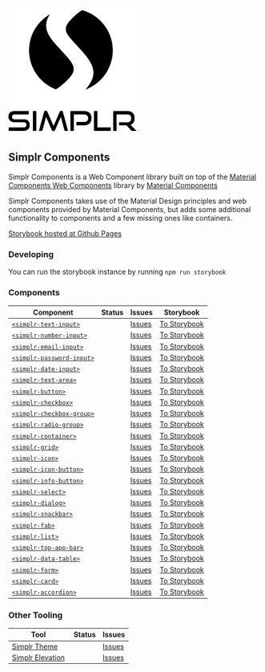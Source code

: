 ![Simplr Logo](simplr_logo.png)

## Simplr Components

Simplr Components is a Web Component library built on top of the [Material Components Web Components](https://github.com/material-components/material-components-web-components) library by [Material Components](https://github.com/material-components)

Simplr Components takes use of the Material Design principles and web components provided by Material Components, but adds some additional functionality to components and a few missing ones like containers.

[Storybook hosted at Github Pages](https://simplr.github.io/simplr-components/)

### Developing

You can run the storybook instance by running `npm run storybook`

### Components

| Component                                                                                                     | Status | Issues                                                                                                    | Storybook                                                                                                          |
| ------------------------------------------------------------------------------------------------------------- | ------ | --------------------------------------------------------------------------------------------------------- | ------------------------------------------------------------------------------------------------------------------ |
| [`<simplr-text-input>`](https://github.com/Simplr/simplr-components/tree/master/lib/input/text-input)         |        | [Issues](https://github.com/Simplr/simplr-components/issues?q=is%3Aissue+is%3Aopen+simplr-text-input)     | [To Storybook](https://simplr.github.io/simplr-components/?path=/docs/input-elements--text-input#properties)       |
| [`<simplr-number-input>`](https://github.com/Simplr/simplr-components/tree/master/lib/input/number-input)     |        | [Issues](https://github.com/Simplr/simplr-components/issues?q=is%3Aissue+is%3Aopen+simplr-number-input)   | [To Storybook](https://simplr.github.io/simplr-components/?path=/docs/input-elements--text-input#properties)       |
| [`<simplr-email-input>`](https://github.com/Simplr/simplr-components/tree/master/lib/input/email-input)       |        | [Issues](https://github.com/Simplr/simplr-components/issues?q=is%3Aissue+is%3Aopen+simplr-email-input)    | [To Storybook](https://simplr.github.io/simplr-components/?path=/docs/input-elements--text-input#properties)       |
| [`<simplr-password-input>`](https://github.com/Simplr/simplr-components/tree/master/lib/input/password-input) |        | [Issues](https://github.com/Simplr/simplr-components/issues?q=is%3Aissue+is%3Aopen+simplr-password-input) | [To Storybook](https://simplr.github.io/simplr-components/?path=/docs/input-elements--text-input#properties)       |
| [`<simplr-date-input>`](https://github.com/Simplr/simplr-components/tree/master/lib/input/date-input)         |        | [Issues](https://github.com/Simplr/simplr-components/issues?q=is%3Aissue+is%3Aopen+simplr-date-input)     | [To Storybook](https://simplr.github.io/simplr-components/?path=/docs/input-elements--text-input#properties)       |
| [`<simplr-text-area>`](https://github.com/Simplr/simplr-components/tree/master/lib/input/textarea)            |        | [Issues](https://github.com/Simplr/simplr-components/issues?q=is%3Aissue+is%3Aopen+simplr-text-area)      | [To Storybook](https://simplr.github.io/simplr-components/?path=/docs/input-elements--text-input#properties)       |
| [`<simplr-button>`](https://github.com/Simplr/simplr-components/tree/master/lib/button)                       |        | [Issues](https://github.com/Simplr/simplr-components/issues?q=is%3Aissue+is%3Aopen+simplr-button)         | [To Storybook](https://simplr.github.io/simplr-components/?path=/docs/button-elements--normal-button#properties)   |
| [`<simplr-checkbox>`](https://github.com/Simplr/simplr-components/tree/master/lib/input/checkbox)             |        | [Issues](https://github.com/Simplr/simplr-components/issues?q=is%3Aissue+is%3Aopen+simplr-checkbox)       | [To Storybook](https://simplr.github.io/simplr-components/?path=/docs/checkbox-elements--checkbox#properties)      |
| [`<simplr-checkbox-group>`](https://github.com/Simplr/simplr-components/tree/master/lib/input/checkbox-group) |        | [Issues](https://github.com/Simplr/simplr-components/issues?q=is%3Aissue+is%3Aopen+simplr-checkbox-group) | [To Storybook](https://simplr.github.io/simplr-components/?path=/docs/checkbox-group--checkbox-group#properties)   |
| [`<simplr-radio-group>`](https://github.com/Simplr/simplr-components/tree/master/lib/input/radio-group)       |        | [Issues](https://github.com/Simplr/simplr-components/issues?q=is%3Aissue+is%3Aopen+simplr-radio-group)    | [To Storybook](https://simplr.github.io/simplr-components/?path=/docs/radio-group--radio-group#properties)         |
| [`<simplr-container>`](https://github.com/Simplr/simplr-components/tree/master/lib/containers)                |        | [Issues](https://github.com/Simplr/simplr-components/issues?q=is%3Aissue+is%3Aopen+simplr-container)      | [To Storybook](https://simplr.github.io/simplr-components/?path=/docs/container--basic-container#properties)       |
| [`<simplr-grid>`](https://github.com/Simplr/simplr-components/tree/master/lib/grid)                           |        | [Issues](https://github.com/Simplr/simplr-components/issues?q=is%3Aissue+is%3Aopen+simplr-grid)           | [To Storybook](https://simplr.github.io/simplr-components/?path=/docs/grid--grid#properties)                       |
| [`<simplr-icon>`](https://github.com/Simplr/simplr-components/tree/master/lib/icon)                           |        | [Issues](https://github.com/Simplr/simplr-components/issues?q=is%3Aissue+is%3Aopen+simplr-icon)           | [To Storybook](https://simplr.github.io/simplr-components/?path=/docs/icon--icon#properties)                       |
| [`<simplr-icon-button>`](https://github.com/Simplr/simplr-components/tree/master/lib/icon-button)             |        | [Issues](https://github.com/Simplr/simplr-components/issues?q=is%3Aissue+is%3Aopen+simplr-icon-button)    | [To Storybook](https://simplr.github.io/simplr-components/?path=/docs/icon--icon-button#properties)                |
| [`<simplr-info-button>`](https://github.com/Simplr/simplr-components/tree/master/lib/info-button)             |        | [Issues](https://github.com/Simplr/simplr-components/issues?q=is%3Aissue+is%3Aopen+simplr-info-button)    | [To Storybook](https://simplr.github.io/simplr-components/?path=/docs/info--info-button#properties)                |
| [`<simplr-select>`](https://github.com/Simplr/simplr-components/tree/master/lib/select)                       |        | [Issues](https://github.com/Simplr/simplr-components/issues?q=is%3Aissue+is%3Aopen+simplr-select)         | [To Storybook](https://simplr.github.io/simplr-components/?path=/docs/select--simple-select#properties)            |
| [`<simplr-dialog>`](https://github.com/Simplr/simplr-components/tree/master/lib/dialog)                       |        | [Issues](https://github.com/Simplr/simplr-components/issues?q=is%3Aissue+is%3Aopen+simplr-dialog)         | [To Storybook](https://simplr.github.io/simplr-components/?path=/docs/dialog--regular-dialog#api-params)           |
| [`<simplr-snackbar>`](https://github.com/Simplr/simplr-components/tree/master/lib/snackbar)                   |        | [Issues](https://github.com/Simplr/simplr-components/issues?q=is%3Aissue+is%3Aopen+simplr-snackbar)       | [To Storybook](https://simplr.github.io/simplr-components/?path=/docs/snackbar--default-snack-bar#api-description) |
| [`<simplr-fab>`](https://github.com/Simplr/simplr-components/tree/master/lib/fab)                             |        | [Issues](https://github.com/Simplr/simplr-components/issues?q=is%3Aissue+is%3Aopen+simplr-fab)            | [To Storybook](https://simplr.github.io/simplr-components/?path=/docs/fab--default-fab#properties)                 |
| [`<simplr-list>`](https://github.com/Simplr/simplr-components/tree/master/lib/list)                           |        | [Issues](https://github.com/Simplr/simplr-components/issues?q=is%3Aissue+is%3Aopen+simplr-list)           | [To Storybook](https://simplr.github.io/simplr-components/?path=/docs/list--default-list#properties)               |
| [`<simplr-top-app-bar>`](https://github.com/Simplr/simplr-components/tree/master/lib/top-app-bar)             |        | [Issues](https://github.com/Simplr/simplr-components/issues?q=is%3Aissue+is%3Aopen+simplr-top-app-bar)    | [To Storybook](https://simplr.github.io/simplr-components/?path=/docs/top-app-bar--default-top-app-bar#properties) |
| [`<simplr-data-table>`](https://github.com/Simplr/simplr-components/tree/master/lib/data-table)               |        | [Issues](https://github.com/Simplr/simplr-components/issues?q=is%3Aissue+is%3Aopen+simplr-data-table)     | [To Storybook](https://simplr.github.io/simplr-components/?path=/docs/data-table--default-data-table#properties)   |
| [`<simplr-form>`](https://github.com/Simplr/simplr-components/tree/master/lib/form)                           |        | [Issues](https://github.com/Simplr/simplr-components/issues?q=is%3Aissue+is%3Aopen+simplr-form)           | [To Storybook](https://simplr.github.io/simplr-components/)                                                        |
| [`<simplr-card>`](https://github.com/Simplr/simplr-components/tree/master/lib/card)                           |        | [Issues](https://github.com/Simplr/simplr-components/issues?q=is%3Aissue+is%3Aopen+simplr-card)           | [To Storybook](https://simplr.github.io/simplr-components/)                                                        |
| [`<simplr-accordion>`](https://github.com/Simplr/simplr-components/tree/master/lib/accordion)                 |        | [Issues](https://github.com/Simplr/simplr-components/issues?q=is%3Aissue+is%3Aopen+simplr-accordion)      | [To Storybook](https://simplr.github.io/simplr-components/)                                                        |

### Other Tooling

| Tool                                                                                           |  Status | Issues                                                                                               |
| ---------------------------------------------------------------------------------------------- | ------- | ---------------------------------------------------------------------------------------------------- |
| [Simplr Theme](https://github.com/Simplr/simplr-components/tree/master/lib/theming)            |         | [Issues](https://github.com/Simplr/simplr-components/issues?q=is%3Aissue+is%3Aopen+simplr-theme)     |
| [Simplr Elevation](https://github.com/Simplr/simplr-components/tree/master/lib/util/elevation) |         | [Issues](https://github.com/Simplr/simplr-components/issues?q=is%3Aissue+is%3Aopen+simplr-elevation) |
